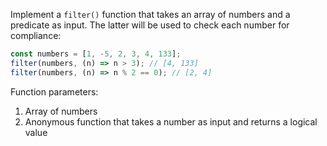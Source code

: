 
Implement a `filter()` function that takes an array of numbers and a predicate as input. The latter will be used to check each number for compliance:

```typescript
const numbers = [1, -5, 2, 3, 4, 133];
filter(numbers, (n) => n > 3); // [4, 133]
filter(numbers, (n) => n % 2 == 0); // [2, 4]
```

Function parameters:

1. Array of numbers
2. Anonymous function that takes a number as input and returns a logical value